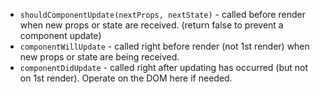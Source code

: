 * `shouldComponentUpdate(nextProps, nextState)` - called before render when new props or state are received. (return false to prevent a component update)
* `componentWillUpdate` - called right before render (not 1st render) when new props or state are being received.
* `componentDidUpdate` - called right after updating has occurred (but not on 1st render). Operate on the DOM here if needed.
